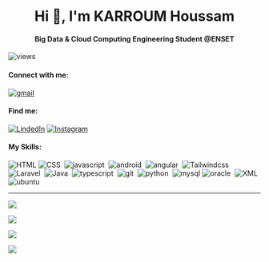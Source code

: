 <h1 align="center">Hi 👋, I'm KARROUM Houssam</h1>

<h4 align="center">Big Data & Cloud Computing Engineering Student @ENSET</h4>

![views](https://komarev.com/ghpvc/?username=ahmedhoussambouzine&label=Profile%20views&color=0e75b6&style=flat)

#### Connect with me:

[![gmail](https://img.shields.io/badge/gmail-05122A?style=flat&logo=gmail)](mailto:karroumhoussam2020@gmail.com)&nbsp;

#### Find me:

[![LindedIn](https://img.shields.io/badge/LinkedIn-05122A?style=flat&logo=linkedin&logoColor=blue)](https://www.linkedin.com/in/houssam-karroum-8283a4221/?profileId=ACoAADfDvaABJu0wPft5FOWXQqDGCYwp3Xhimjk)&nbsp;[![Instagram](https://img.shields.io/badge/Instagram-05122A?style=flat&logo=instagram)](https://www.instagram.com/houssam_karroum/)&nbsp;
#### My Skills:

![HTML](https://img.shields.io/badge/HTML-05122A?style=flat&logo=html5&logoColor=brown)&nbsp;![CSS](https://img.shields.io/badge/CSS-05122A?style=flat&logo=css3&logoColor=blue)&nbsp; ![javascript](https://img.shields.io/badge/Javascript-05122A?style=flat&logo=javascript&logoColor=yellow)&nbsp; ![android](https://img.shields.io/badge/Android-05122A?style=flat&logo=android&logoColor=green)&nbsp; ![angular](https://img.shields.io/badge/Angular-121212?style=flat&logo=angular&logoColor=red)&nbsp; ![Tailwindcss](https://img.shields.io/badge/Tailwindcss-121212?style=flat&logo=tailwindcss&logoColor=blue)&nbsp; ![Laravel](https://img.shields.io/badge/Laravel-05122A?style=flat&logo=laravel&logoColor=brown)&nbsp; ![Java](https://img.shields.io/badge/Java-05122A?style=flat&logoColor=brown)&nbsp; ![typescript](https://img.shields.io/badge/Typescript-05122A?style=flat&logo=typescript&logoColor=blue)&nbsp;  ![git](https://img.shields.io/badge/Git-05122A?style=flat&logo=git&logoColor=#F05032)&nbsp; ![python](https://img.shields.io/badge/Python-05122A?style=flat&logo=Python&logoColor=yellow)&nbsp; ![mysql](https://img.shields.io/badge/MySQL-05122A?style=flat&logo=mysql&logoColor=blue)&nbsp;![oracle](https://img.shields.io/badge/Oracle-05122A?style=flat&logo=oracle&logoColor=red)&nbsp; ![XML](https://img.shields.io/badge/XML-05122A?style=flat)&nbsp; ![ubuntu](https://img.shields.io/badge/Ubuntu-05122A?style=flat&logo=ubuntu)&nbsp; 

---

![](https://github-readme-stats.vercel.app/api/top-langs?username=Houssamkarroum&show_icons=true&locale=en&layout=compact)

![](https://github-readme-stats.vercel.app/api?username=Houssamkarroum&show_icons=true&locale=en)

![](https://github-readme-streak-stats.herokuapp.com/?user=Houssamkarroum&)

![](https://github-readme-activity-graph.vercel.app/graph?username=Houssamkarroum&theme=github)
